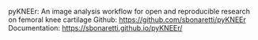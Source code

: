 pyKNEEr: An image analysis workflow for open and reproducible research on femoral knee cartilage
Github: https://github.com/sbonaretti/pyKNEEr
Documentation: https://sbonaretti.github.io/pyKNEEr/
